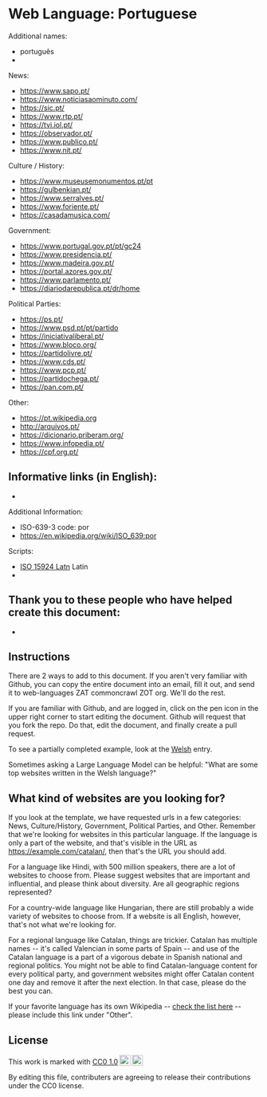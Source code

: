 # Web Language: Portuguese

Additional names:
- português
- 

News:
- https://www.sapo.pt/
- https://www.noticiasaominuto.com/
- https://sic.pt/
- https://www.rtp.pt/
- https://tvi.iol.pt/
- https://observador.pt/
- https://www.publico.pt/
- https://www.nit.pt/

Culture / History:
- https://www.museusemonumentos.pt/pt
- https://gulbenkian.pt/
- https://www.serralves.pt/
- https://www.foriente.pt/
- https://casadamusica.com/

Government:
- https://www.portugal.gov.pt/pt/gc24
- https://www.presidencia.pt/
- https://www.madeira.gov.pt/
- https://portal.azores.gov.pt/
- https://www.parlamento.pt/
- https://diariodarepublica.pt/dr/home

Political Parties:
- https://ps.pt/
- https://www.psd.pt/pt/partido
- https://iniciativaliberal.pt/
- https://www.bloco.org/
- https://partidolivre.pt/
- https://www.cds.pt/
- https://www.pcp.pt/
- https://partidochega.pt/
- https://pan.com.pt/

Other:
- https://pt.wikipedia.org
- http://arquivos.pt/
- https://dicionario.priberam.org/
- https://www.infopedia.pt/
- https://cpf.org.pt/

Informative links (in English):
- 
- 

Additional Information:
- ISO-639-3 code: por
- https://en.wikipedia.org/wiki/ISO_639:por


Scripts:
- <a href="https://en.wikipedia.org/wiki/ISO_15924">ISO 15924 Latn</a> Latin
- 

Thank you to these people who have helped create this document:
- 
- 

## Instructions

There are 2 ways to add to this document. If you aren't very familiar
with Github, you can copy the entire document into an email, fill it
out, and send it to web-languages ZAT commoncrawl ZOT org. We'll do the rest.

If you are familiar with Github, and are logged in, click on the pen
icon in the upper right corner to start editing the document.
Github will request that you fork the repo. Do that, edit the
document, and finally create a pull request.

To see a partially completed example, look at the
[Welsh](../living/welsh.md) entry.

Sometimes asking a Large Language Model can be helpful: "What are some
top websites written in the Welsh language?"

## What kind of websites are you looking for?

If you look at the template, we have requested urls in a few
categories: News, Culture/History, Government, Political Parties, and
Other. Remember that we're looking for websites in this particular
language. If the language is only a part of the website, and that's
visible in the URL as https://example.com/catalan/, then that's the
URL you should add.

For a language like Hindi, with 500 million speakers, there are a lot
of websites to choose from. Please suggest websites that are important
and influential, and please think about diversity. Are all geographic
regions represented?

For a country-wide language like Hungarian, there are still probably a
wide variety of websites to choose from. If a website is all English,
however, that's not what we're looking for.

For a regional language like Catalan, things are trickier. Catalan has
multiple names -- it's called Valencian in some parts of Spain -- and
use of the Catalan language is a part of a vigorous debate in Spanish
national and regional politics. You might not be able to find
Catalan-language content for every political party, and government
websites might offer Catalan content one day and remove it after
the next election. In that case, please do the best you can.

If your favorite language has its own Wikipedia -- [check the list here](https://en.wikipedia.org/wiki/List_of_Wikipedias) --
please include this link under "Other".

## License

<p xmlns:cc="http://creativecommons.org/ns#" >This work is marked with <a href="https://creativecommons.org/publicdomain/zero/1.0/?ref=chooser-v1" target="_blank" rel="license noopener noreferrer" style="display:inline-block;">CC0 1.0<img style="height:22px!important;margin-left:3px;vertical-align:text-bottom;" src="https://mirrors.creativecommons.org/presskit/icons/cc.svg?ref=chooser-v1" alt=""><img style="height:22px!important;margin-left:3px;vertical-align:text-bottom;" src="https://mirrors.creativecommons.org/presskit/icons/zero.svg?ref=chooser-v1" alt=""></a></p>

By editing this file, contributers are agreeing to release their contributions under the CC0 license.
